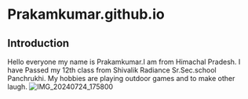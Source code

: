 # Prakamkumar.github.io 
## Introduction
Hello everyone my name is Prakamkumar.I am from Himachal Pradesh. I have Passed my 12th class from Shivalik Radiance Sr.Sec.school Panchrukhi. My hobbies are playing outdoor games and to make other laugh.
![IMG_20240724_175800](https://github.com/user-attachments/assets/762514e3-156c-4ad1-b72e-05842c9c0535)
